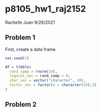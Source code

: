 p8105\_hw1\_raj2152
================
Rachelle Juan
9/26/2021

## Problem 1

First, create a data frame.

``` r
set.seed(1)

df = tibble(
  rand_samp = rnorm(10),
  logical_vec = rand_samp > 0,
  char_vec = vector("character", 10),
  factor_vec = factor(x = character(10),3)
)
```

## Problem 2
